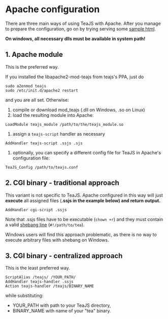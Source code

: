 # Apache configuration #

There are three main ways of using TeaJS with Apache. After you manage to prepare the configuration, go on by trying serving some [sample html](CodeSnippets.md).

**On windows, all necessary dlls must be available in system path!**

## 1. Apache module ##

This is the preferred way.

If you installed the libapache2-mod-teajs from teajs's PPA, just do
```
sudo a2enmod teajs
sudo /etc/init.d/apache2 restart
```
and you are all set. Otherwise:

  1. compile or download mod\_teajs (.dll on Windows, .so on Linux)
  1. load the resulting module into Apache:
```
LoadModule teajs_module /path/to/the/teajs_module.so
```
  1. assign a `teajs-script` handler as necessary
```
AddHandler teajs-script .ssjs .sjs
```
  1. optionally, you can specify a different config file for TeaJS in Apache's configuration file:
```
TeaJS_Config /path/to/teajs.conf
```

## 2. CGI binary - traditional approach ##

This variant is not specific to TeaJS. Apache configured in this way will just **execute** all assigned files (**.ssjs in the example below) and return output.**

```
AddHandler cgi-script .ssjs
```

Note that .ssjs files have to be executable (`chown +r`) and they must contain a valid [shebang line](http://en.wikipedia.org/wiki/Shebang_%28Unix%29) (`#!/path/to/tea`).

Windows users will find this approach problematic, as there is no way to execute arbitrary files with shebang on Windows.

## 3. CGI binary - centralized approach ##

This is the least preferred way.

```
ScriptAlias /teajs/ /YOUR_PATH/
AddHandler teajs-handler .ssjs
Action teajs-handler /teajs/BINARY_NAME
```

while substituting:
  * YOUR\_PATH with path to your TeaJS directory,
  * BINARY\_NAME with name of your "tea" binary.